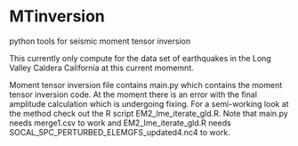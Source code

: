 # MTinversion
python tools for seismic moment tensor inversion

This currently only compute for the data set of earthquakes in the Long Valley Caldera California at this current momemnt.

Moment tensor inversion file contains main.py which contains the moment tensor inversion code. At the moment there is an error with the final amplitude calculation which is undergoing fixing. For a semi-working look at the method check out the R script EM2_lme_iterate_gld.R. Note that main.py needs merge1.csv to work and EM2_lme_iterate_gld.R needs SOCAL_5PC_PERTURBED_ELEMGFS_updated4.nc4 to work.
